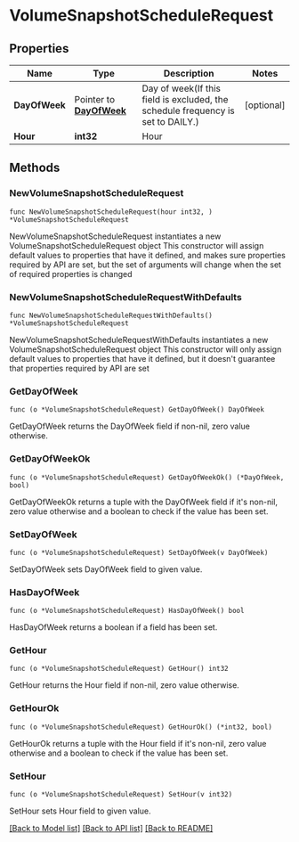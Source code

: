 # VolumeSnapshotScheduleRequest

## Properties

Name | Type | Description | Notes
------------ | ------------- | ------------- | -------------
**DayOfWeek** | Pointer to [**DayOfWeek**](DayOfWeek.md) | Day of week(If this field is excluded, the schedule frequency is set to DAILY.) | [optional] 
**Hour** | **int32** | Hour | 

## Methods

### NewVolumeSnapshotScheduleRequest

`func NewVolumeSnapshotScheduleRequest(hour int32, ) *VolumeSnapshotScheduleRequest`

NewVolumeSnapshotScheduleRequest instantiates a new VolumeSnapshotScheduleRequest object
This constructor will assign default values to properties that have it defined,
and makes sure properties required by API are set, but the set of arguments
will change when the set of required properties is changed

### NewVolumeSnapshotScheduleRequestWithDefaults

`func NewVolumeSnapshotScheduleRequestWithDefaults() *VolumeSnapshotScheduleRequest`

NewVolumeSnapshotScheduleRequestWithDefaults instantiates a new VolumeSnapshotScheduleRequest object
This constructor will only assign default values to properties that have it defined,
but it doesn't guarantee that properties required by API are set

### GetDayOfWeek

`func (o *VolumeSnapshotScheduleRequest) GetDayOfWeek() DayOfWeek`

GetDayOfWeek returns the DayOfWeek field if non-nil, zero value otherwise.

### GetDayOfWeekOk

`func (o *VolumeSnapshotScheduleRequest) GetDayOfWeekOk() (*DayOfWeek, bool)`

GetDayOfWeekOk returns a tuple with the DayOfWeek field if it's non-nil, zero value otherwise
and a boolean to check if the value has been set.

### SetDayOfWeek

`func (o *VolumeSnapshotScheduleRequest) SetDayOfWeek(v DayOfWeek)`

SetDayOfWeek sets DayOfWeek field to given value.

### HasDayOfWeek

`func (o *VolumeSnapshotScheduleRequest) HasDayOfWeek() bool`

HasDayOfWeek returns a boolean if a field has been set.

### GetHour

`func (o *VolumeSnapshotScheduleRequest) GetHour() int32`

GetHour returns the Hour field if non-nil, zero value otherwise.

### GetHourOk

`func (o *VolumeSnapshotScheduleRequest) GetHourOk() (*int32, bool)`

GetHourOk returns a tuple with the Hour field if it's non-nil, zero value otherwise
and a boolean to check if the value has been set.

### SetHour

`func (o *VolumeSnapshotScheduleRequest) SetHour(v int32)`

SetHour sets Hour field to given value.



[[Back to Model list]](../README.md#documentation-for-models) [[Back to API list]](../README.md#documentation-for-api-endpoints) [[Back to README]](../README.md)


